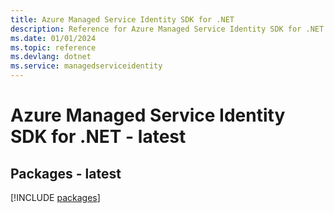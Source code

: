 ```yaml
---
title: Azure Managed Service Identity SDK for .NET
description: Reference for Azure Managed Service Identity SDK for .NET
ms.date: 01/01/2024
ms.topic: reference
ms.devlang: dotnet
ms.service: managedserviceidentity
---
```

# Azure Managed Service Identity SDK for .NET - latest
## Packages - latest
[!INCLUDE [packages](managed-service-identity-index.md)]